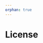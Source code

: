 ```yaml
---
orphan: true
---
```


# License

```{include} ../LICENSE

```
                                                                                                                        